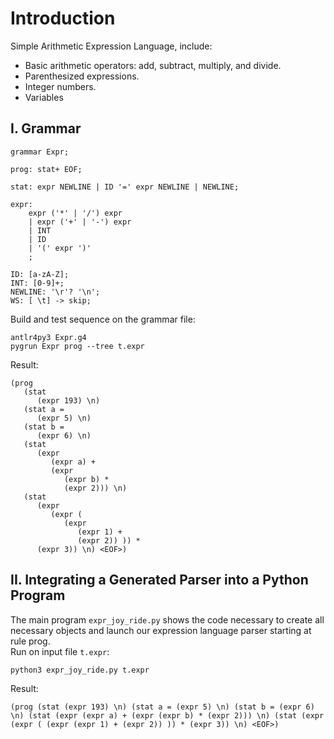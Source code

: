 # Introduction
Simple Arithmetic Expression Language, include:
- Basic arithmetic operators: add, subtract, multiply, and divide.
- Parenthesized expressions.
- Integer numbers.
- Variables

## I. Grammar
```antlr
grammar Expr;

prog: stat+ EOF;

stat: expr NEWLINE | ID '=' expr NEWLINE | NEWLINE;

expr: 
    expr ('*' | '/') expr
    | expr ('+' | '-') expr
    | INT
    | ID
    | '(' expr ')'
    ;

ID: [a-zA-Z];
INT: [0-9]+;
NEWLINE: '\r'? '\n';
WS: [ \t] -> skip;
```
Build and test sequence on the grammar file:
```
antlr4py3 Expr.g4
pygrun Expr prog --tree t.expr
```
Result:
```
(prog 
   (stat 
      (expr 193) \n) 
   (stat a = 
      (expr 5) \n) 
   (stat b = 
      (expr 6) \n) 
   (stat 
      (expr 
         (expr a) + 
         (expr 
            (expr b) * 
            (expr 2))) \n) 
   (stat 
      (expr 
         (expr ( 
            (expr 
               (expr 1) + 
               (expr 2)) )) * 
      (expr 3)) \n) <EOF>)
```

## II. Integrating a Generated Parser into a Python Program
The main program `expr_joy_ride.py` shows the code necessary to create all necessary objects and launch our expression language parser starting at rule prog.  
Run on input file `t.expr`:
```
python3 expr_joy_ride.py t.expr
```
Result:
```
(prog (stat (expr 193) \n) (stat a = (expr 5) \n) (stat b = (expr 6) \n) (stat (expr (expr a) + (expr (expr b) * (expr 2))) \n) (stat (expr (expr ( (expr (expr 1) + (expr 2)) )) * (expr 3)) \n) <EOF>)
```